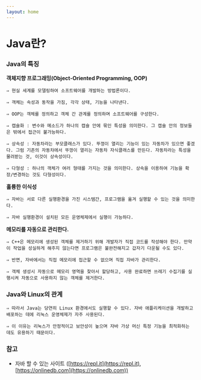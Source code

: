 ```yaml
---
layout: home
---
```


# Java란?

### Java의 특징

**객체지향 프로그래밍(Object-Oriented Programming, OOP)**
    
    ⇒ 현실 세계를 모델링하여 소프트웨어를 개발하는 방법론이다.
    
    ⇒ 객체는 속성과 동작을 가짐, 각각 상태, 기능을 나타낸다.
    
    ⇒ OOP는 객체를 정의하고 객체 간 관계를 정의하며 소프트웨어를 구성한다.
    
    ⇒ 캡슐화 : 변수와 메소드가 하나의 캡슐 안에 묶인 특성을 의미한다. 그 캡슐 안의 정보들은 밖에서 접근이 불가능하다.
    
    ⇒ 상속성 : 자동차라는 부모클래스가 있다. 뚜껑이 열리는 기능이 있는 자동차가 있으면 좋겠다. 그럼 기존의 자동차에서 뚜껑이 열리는 자동차 자식클래스를 만든다. 자동차라는 특성을 물려받는 것, 이것이 상속성이다.
    
    ⇒ 다형성 : 하나의 객체가 여러 형태를 가지는 것을 의미한다. 상속을 이용하여 기능을 확장/변경하는 것도 다형성이다. 

**훌륭한 이식성**
    
    ⇒ 자바는 서로 다른 실행환경을 가진 시스템간, 프로그램을 옮겨 실행할 수 있는 것을 의미한다.
    
    ⇒ 자바 실행환경이 설치된 모든 운영체제에서 실행이 가능하다.

**메모리를 자동으로 관리한다.**

    ⇒ C++은 메모리에 생성된 객체를 제거하기 위해 개발자가 직접 코드를 작성해야 한다. 만약 이 작업을 성실하게 해주지 않는다면 프로그램은 불완전해지고 갑자기 다운될 수도 있다.
    
    ⇒ 반면, 자바에서는 직접 메모리에 접근할 수 없으며 직접 자바가 관리한다.
    
    ⇒ 객체 생성시 자동으로 메모리 영역을 찾아서 할당하고, 사용 완료하면 쓰레기 수집기를 실행시켜 자동으로 사용하지 않는 객체를 제거한다.
    
### Java와 Linux의 관계
 
 
    ⇒ 따라서 Java는 당연히 Linux 환경에서도 실행할 수 있다. 자바 애플리케이션을 개발하고 배포하는 데에 리눅스 운영체제가 자주 사용된다.
    
    ⇒ 이 이유는 리눅스가 안정적이고 보안성이 높으며 자바 가상 머신 특정 기능을 최적화하는 데도 유용하기 때문이다.





### 참고

- 자바 할 수 있는 사이트 ([https://repl.it](https://repl.it), [https://onlinedb.com](https://onlinedb.com))


